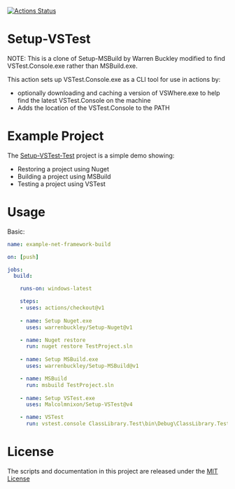 [![Actions Status](https://github.com/Malcolmnixon/Setup-VSTest-Test/workflows/framework-windows/badge.svg)](https://github.com/Malcolmnixon/Setup-VSTest-Test/actions)

# Setup-VSTest

NOTE: This is a clone of Setup-MSBuild by Warren Buckley modified to find VSTest.Console.exe rather than MSBuild.exe.

This action sets up VSTest.Console.exe as a CLI tool for use in actions by:
- optionally downloading and caching a version of VSWhere.exe to help find the latest VSTest.Console on the machine
- Adds the location of the VSTest.Console to the PATH


# Example Project
The [Setup-VSTest-Test](https://github.com/Malcolmnixon/Setup-VSTest-Test) project is a simple demo showing:
 - Restoring a project using Nuget
 - Building a project using MSBuild
 - Testing a project using VSTest

# Usage

Basic:
```yaml
name: example-net-framework-build

on: [push]

jobs:
  build:

    runs-on: windows-latest

    steps:
    - uses: actions/checkout@v1
      
    - name: Setup Nuget.exe
      uses: warrenbuckley/Setup-Nuget@v1

    - name: Nuget restore
      run: nuget restore TestProject.sln
      
    - name: Setup MSBuild.exe
      uses: warrenbuckley/Setup-MSBuild@v1

    - name: MSBuild
      run: msbuild TestProject.sln
      
    - name: Setup VSTest.exe
      uses: Malcolmnixon/Setup-VSTest@v4

    - name: VSTest
      run: vstest.console ClassLibrary.Test\bin\Debug\ClassLibrary.Test.dll
```


# License

The scripts and documentation in this project are released under the [MIT License](LICENSE)

